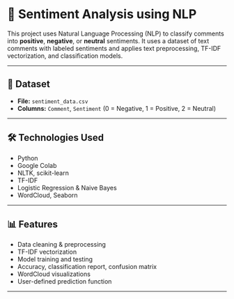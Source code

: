 # 🧠 Sentiment Analysis using NLP

This project uses Natural Language Processing (NLP) to classify comments into **positive**, **negative**, or **neutral** sentiments. It uses a dataset of text comments with labeled sentiments and applies text preprocessing, TF-IDF vectorization, and classification models.

---

## 📂 Dataset
- **File:** `sentiment_data.csv`
- **Columns:** `Comment`, `Sentiment` (0 = Negative, 1 = Positive, 2 = Neutral)

---

## 🛠️ Technologies Used
- Python
- Google Colab
- NLTK, scikit-learn
- TF-IDF
- Logistic Regression & Naive Bayes
- WordCloud, Seaborn

---

## 📊 Features
- Data cleaning & preprocessing
- TF-IDF vectorization
- Model training and testing
- Accuracy, classification report, confusion matrix
- WordCloud visualizations
- User-defined prediction function

---

